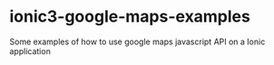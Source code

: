 # ionic3-google-maps-examples
Some examples of how to use google maps javascript API on a Ionic application
